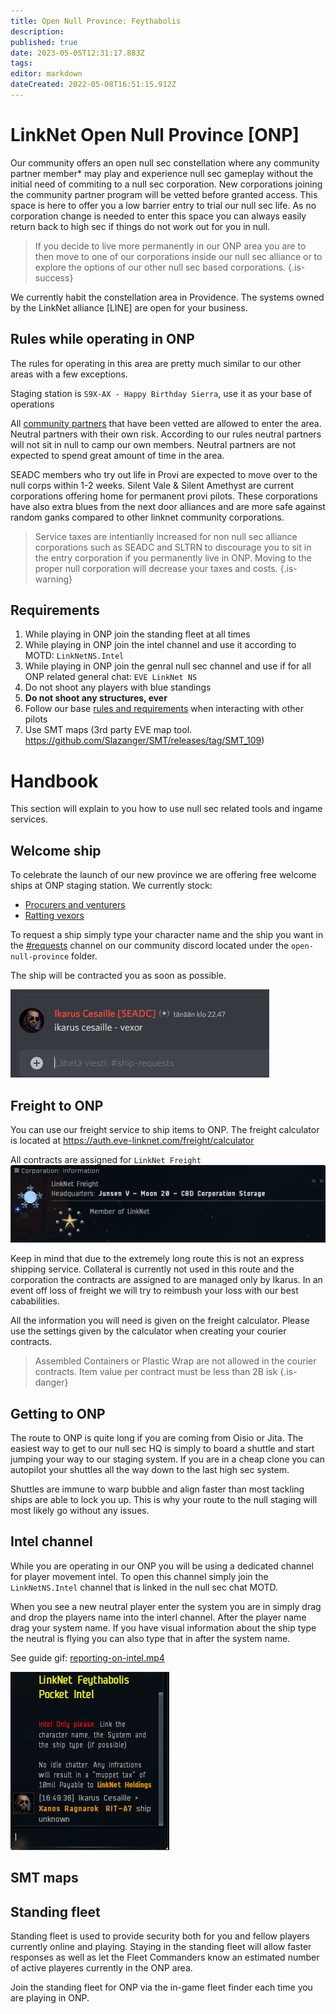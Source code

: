 ```yaml
---
title: Open Null Province: Feythabolis
description: 
published: true
date: 2023-05-05T12:31:17.883Z
tags: 
editor: markdown
dateCreated: 2022-05-08T16:51:15.912Z
---
```


# LinkNet Open Null Province [ONP]
Our community offers an open null sec constellation where any community partner member* may play and experience null sec gameplay without the initial need of commiting to a null sec corporation. New corporations joining the community partner program will be vetted before granted access. This space is here to offer you a low barrier entry to trial our null sec life. As no corporation change is needed to enter this space you can always easily return back to high sec if things do not work out for you in null.

> If you decide to live more permanently in our ONP area you are to then move to one of our corporations inside our null sec alliance or to explore the options of our other null sec based corporations.
{.is-success}

We currently habit the constellation area in Providence. The systems owned by the LinkNet alliance [LINE] are open for your business.

## Rules while operating in ONP
The rules for operating in this area are pretty much similar to our other areas with a few exceptions.

Staging station is `S9X-AX - Happy Birthday Sierra`, use it as your base of operations

All [community partners](https://wiki.eve-linknet.com/en/community/partner-corporations) that have been vetted are allowed to enter the area. Neutral partners with their own risk. According to our rules neutral partners will not sit in null to camp our own members. Neutral partners are not expected to spend great amount of time in the area.

SEADC members who try out life in Provi are expected to move over to the null corps within 1-2 weeks. Silent Vale & Silent Amethyst are current corporations offering home for permanent provi pilots. These corporations have also extra blues from the next door alliances and are more safe against random ganks compared to other linknet community corporations.

> Service taxes are intentianlly increased for non null sec alliance corporations such as SEADC and SLTRN to discourage you to sit in the entry corporation if you permanently live in ONP. Moving to the proper null corporation will decrease your taxes and costs.
{.is-warning}

## Requirements
1. While playing in ONP join the standing fleet at all times
1. While playing in ONP join the intel channel and use it according to MOTD: `LinkNetNS.Intel` 
1. While playing in ONP join the genral null sec channel and use if for all ONP related general chat: `EVE LinkNet NS`
1. Do not shoot any players with blue standings
1. **Do not shoot any structures, ever**
1. Follow our base [rules and requirements](https://wiki.eve-linknet.com/en/community/rules-and-requirements) when interacting with other pilots
1. Use SMT maps (3rd party EVE map tool. https://github.com/Slazanger/SMT/releases/tag/SMT_109)

# Handbook
This section will explain to you how to use null sec related tools and ingame services.

## Welcome ship
To celebrate the launch of our new province we are offering free welcome ships at ONP staging station. We currently stock: 
- [Procurers and venturers](https://wiki.eve-linknet.com/community/doctrines/coalition-doctrines#mining-fleet)
- [Ratting vexors](https://wiki.eve-linknet.com/community/doctrines/coalition-doctrines#ratting)

To request a ship simply type your character name and the ship you want in the [#requests](https://discord.com/channels/230672980814987264/972946904348508160) channel on our community discord located under the `open-null-province` folder.

The ship will be contracted you as soon as possible.

![ship-request.png](/ship-request.png)

## Freight to ONP
You can use our freight service to ship items to ONP. The freight calculator is located at https://auth.eve-linknet.com/freight/calculator

All contracts are assigned for `LinkNet Freight`
![linknet_freight.png](/linknet_freight.png)

Keep in mind that due to the extremely long route this is not an express shipping service. Collateral is currently not used in this route and the corporation the contracts are assigned to are managed only by Ikarus. In an event off loss of freight we will try to reimbush your loss with our best cababilities.

All the information you will need is given on the freight calculator. Please use the settings given by the calculator when creating your courier contracts.

> Assembled Containers or Plastic Wrap are not allowed in the courier contracts. Item value per contract must be less than 2B isk
{.is-danger}

## Getting to ONP
The route to ONP is quite long if you are coming from Oisio or Jita. The easiest way to get to our null sec HQ is simply to board a shuttle and start jumping your way to our staging system. If you are in a cheap clone you can autopilot your shuttles all the way down to the last high sec system.

Shuttles are immune to warp bubble and align faster than most tackling ships are able to lock you up. This is why your route to the null staging will most likely go without any issues.

## Intel channel
While you are operating in our ONP you will be using a dedicated channel for player movement intel. To open this channel simply join the `LinkNetNS.Intel` channel that is linked in the null sec chat MOTD.

When you see a new neutral player enter the system you are in simply drag and drop the players name into the interl channel. After the player name drag your system name. If you have visual information about the ship type the neutral is flying you can also type that in after the system name.

See guide gif: [reporting-on-intel.mp4](/reporting-on-intel.mp4)

![intel.jpg](/intel.jpg)

## SMT maps

## Standing fleet
Standing fleet is used to provide security both for you and fellow players currently online and playing. Staying in the standing fleet will allow faster responses as well as let the Fleet Commanders know an estimated number of active playeres currently in the ONP area. 

Join the standing fleet for ONP via the in-game fleet finder each time you are playing in ONP.











